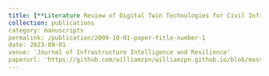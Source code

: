 ```yaml
---
title: [**Literature Review of Digital Twin Technologies for Civil Infrastructure**](https://doi.org/10.1016/j.iintel.2023.100050)
collection: publications
category: manuscripts
permalink: /publication/2009-10-01-paper-title-number-1
date: 2023-09-01
venue: 'Journal of Infrastructure Intelligence and Resilience'
paperurl: 'https://github.com/williamzpn/williamzpn.github.io/blob/master/files/paper.pdf'
---
```


